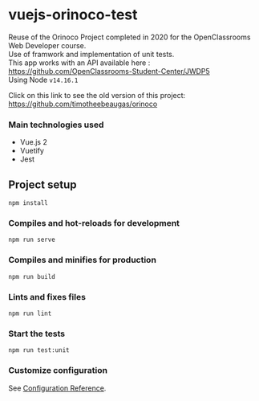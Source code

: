 # vuejs-orinoco-test
Reuse of the Orinoco Project completed in 2020 for the OpenClassrooms Web Developer course.  
Use of framwork and implementation of unit tests.   
This app works with an API available here : https://github.com/OpenClassrooms-Student-Center/JWDP5   
Using Node `v14.16.1`  

Click on this link to see the old version of this project: https://github.com/timotheebeaugas/orinoco  

### Main technologies used
* Vue.js 2
* Vuetify 
* Jest

## Project setup
```
npm install
```

### Compiles and hot-reloads for development
```
npm run serve
```

### Compiles and minifies for production
```
npm run build
```

### Lints and fixes files
```
npm run lint
```

### Start the tests
```
npm run test:unit
```

### Customize configuration
See [Configuration Reference](https://cli.vuejs.org/config/).
